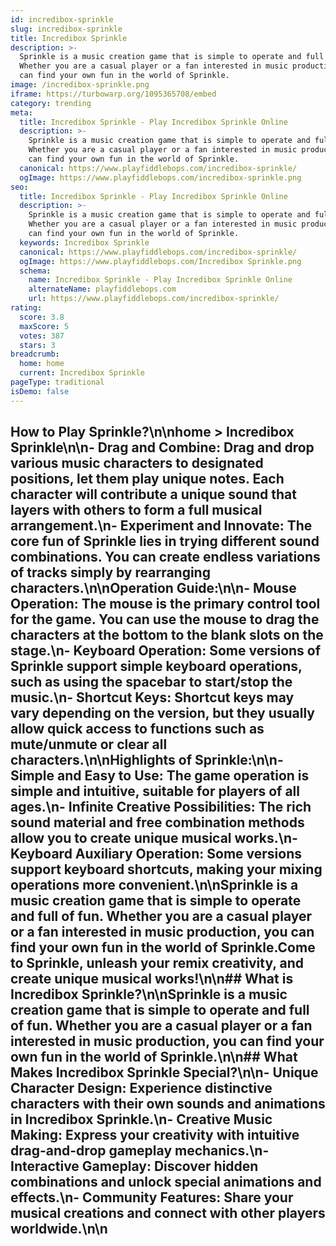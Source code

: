 ```yaml
---
id: incredibox-sprinkle
slug: incredibox-sprinkle
title: Incredibox Sprinkle
description: >-
  Sprinkle is a music creation game that is simple to operate and full of fun.
  Whether you are a casual player or a fan interested in music production, you
  can find your own fun in the world of Sprinkle.
image: /incredibox-sprinkle.png
iframe: https://turbowarp.org/1095365708/embed
category: trending
meta:
  title: Incredibox Sprinkle - Play Incredibox Sprinkle Online
  description: >-
    Sprinkle is a music creation game that is simple to operate and full of fun.
    Whether you are a casual player or a fan interested in music production, you
    can find your own fun in the world of Sprinkle.
  canonical: https://www.playfiddlebops.com/incredibox-sprinkle/
  ogImage: https://www.playfiddlebops.com/incredibox-sprinkle.png
seo:
  title: Incredibox Sprinkle - Play Incredibox Sprinkle Online
  description: >-
    Sprinkle is a music creation game that is simple to operate and full of fun.
    Whether you are a casual player or a fan interested in music production, you
    can find your own fun in the world of Sprinkle.
  keywords: Incredibox Sprinkle
  canonical: https://www.playfiddlebops.com/incredibox-sprinkle/
  ogImage: https://www.playfiddlebops.com/Incredibox Sprinkle.png
  schema:
    name: Incredibox Sprinkle - Play Incredibox Sprinkle Online
    alternateName: playfiddlebops.com
    url: https://www.playfiddlebops.com/incredibox-sprinkle/
rating:
  score: 3.8
  maxScore: 5
  votes: 387
  stars: 3
breadcrumb:
  home: home
  current: Incredibox Sprinkle
pageType: traditional
isDemo: false
---
```


## How to Play Sprinkle?\n\nhome > Incredibox Sprinkle\n\n- **Drag and Combine**: Drag and drop various music characters to designated positions, let them play unique notes. Each character will contribute a unique sound that layers with others to form a full musical arrangement.\n- **Experiment and Innovate**: The core fun of Sprinkle lies in trying different sound combinations. You can create endless variations of tracks simply by rearranging characters.\n\nOperation Guide:\n\n- **Mouse Operation**: The mouse is the primary control tool for the game. You can use the mouse to drag the characters at the bottom to the blank slots on the stage.\n- **Keyboard Operation**: Some versions of Sprinkle support simple keyboard operations, such as using the spacebar to start/stop the music.\n- **Shortcut Keys**: Shortcut keys may vary depending on the version, but they usually allow quick access to functions such as mute/unmute or clear all characters.\n\nHighlights of Sprinkle:\n\n- **Simple and Easy to Use**: The game operation is simple and intuitive, suitable for players of all ages.\n- **Infinite Creative Possibilities**: The rich sound material and free combination methods allow you to create unique musical works.\n- **Keyboard Auxiliary Operation**: Some versions support keyboard shortcuts, making your mixing operations more convenient.\n\nSprinkle is a music creation game that is simple to operate and full of fun. Whether you are a casual player or a fan interested in music production, you can find your own fun in the world of Sprinkle.Come to Sprinkle, unleash your remix creativity, and create unique musical works!\n\n## What is Incredibox Sprinkle?\n\nSprinkle is a music creation game that is simple to operate and full of fun. Whether you are a casual player or a fan interested in music production, you can find your own fun in the world of Sprinkle.\n\n## What Makes Incredibox Sprinkle Special?\n\n- **Unique Character Design**: Experience distinctive characters with their own sounds and animations in Incredibox Sprinkle.\n- **Creative Music Making**: Express your creativity with intuitive drag-and-drop gameplay mechanics.\n- **Interactive Gameplay**: Discover hidden combinations and unlock special animations and effects.\n- **Community Features**: Share your musical creations and connect with other players worldwide.\n\n